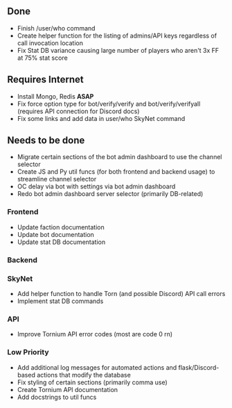 ## Done
 - Finish /user/who command
 - Create helper function for the listing of admins/API keys regardless of call invocation location
 - Fix Stat DB variance causing large number of players who aren't 3x FF at 75% stat score

## Requires Internet
 - Install Mongo, Redis **ASAP**
 - Fix force option type for bot/verify/verify and bot/verify/verifyall (requires API connection for Discord docs)
 - Fix some links and add data in user/who SkyNet command

## Needs to be done
 - Migrate certain sections of the bot admin dashboard to use the channel selector
 - Create JS and Py util funcs (for both frontend and backend usage) to streamline channel selector
 - OC delay via bot with settings via bot admin dashboard
 - Redo bot admin dashboard server selector (primarily DB-related)
### Frontend
 - Update faction documentation
 - Update bot documentation
 - Update stat DB documentation
### Backend
### SkyNet
 - Add helper function to handle Torn (and possible Discord) API call errors
 - Implement stat DB commands
### API
 - Improve Tornium API error codes (most are code 0 rn)
### Low Priority
 - Add additional log messages for automated actions and flask/Discord-based actions that modify the database
 - Fix styling of certain sections (primarily comma use)
 - Create Tornium API documentation
 - Add docstrings to util funcs